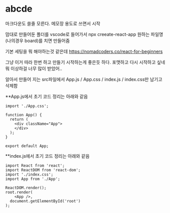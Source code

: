 # abcde

마크다운도 쓸줄 모른다. 메모장 용도로 쓰면서 시작

맘대로 만들어둔 폴더를 vscode로 들어가서 npx creeate-react-app 원하는 파일명(나의경우 board)를 치면 만들어줌

기본 세팅을 뭐 해야하는것 같은데 
https://nomadcoders.co/react-for-beginners

그냥 이거 따라 한번 하고 만들기 시작하는게 좋은듯 하다. 포맷하고 다시 시작하고 싶네 뭐 이상하걸 너무 많이 받았어..

알아서 만들어 지는 src파일에서 App.js / App.css / index.js / index.css만 남기고 삭제함


**App.js에서 초기 코드 정리는 아래와 같음
```
import './App.css';

function App() {
  return (
    <div className="App">
    </div>
  );
}

export default App;
```


**index.js에서 초기 코드 정리는 아래와 같음
```
import React from 'react';
import ReactDOM from 'react-dom';
import './index.css';
import App from './App';

ReactDOM.render();
root.render(
    <App />,
  document.getElementById('root')
);
```
